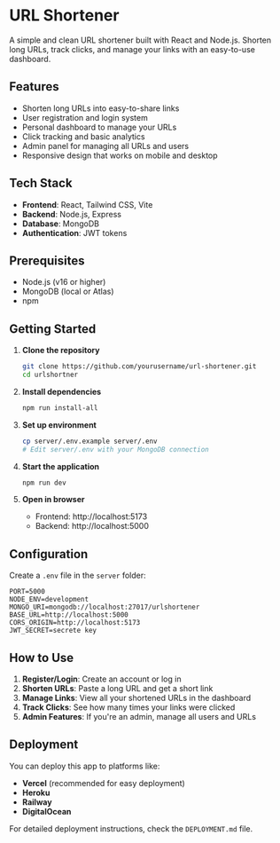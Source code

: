 # URL Shortener

A simple and clean URL shortener built with React and Node.js. Shorten long URLs, track clicks, and manage your links with an easy-to-use dashboard.

## Features

- Shorten long URLs into easy-to-share links
- User registration and login system
- Personal dashboard to manage your URLs
- Click tracking and basic analytics
- Admin panel for managing all URLs and users
- Responsive design that works on mobile and desktop

## Tech Stack

- **Frontend**: React, Tailwind CSS, Vite
- **Backend**: Node.js, Express
- **Database**: MongoDB
- **Authentication**: JWT tokens

## Prerequisites

- Node.js (v16 or higher)
- MongoDB (local or Atlas)
- npm

## Getting Started

1. **Clone the repository**
   ```bash
   git clone https://github.com/yourusername/url-shortener.git
   cd urlshortner
   ```

2. **Install dependencies**
   ```bash
   npm run install-all
   ```

3. **Set up environment**
   ```bash
   cp server/.env.example server/.env
   # Edit server/.env with your MongoDB connection
   ```

4. **Start the application**
   ```bash
   npm run dev
   ```

5. **Open in browser**
   - Frontend: http://localhost:5173
   - Backend: http://localhost:5000

## Configuration

Create a `.env` file in the `server` folder:

```env
PORT=5000
NODE_ENV=development
MONGO_URI=mongodb://localhost:27017/urlshortener
BASE_URL=http://localhost:5000
CORS_ORIGIN=http://localhost:5173
JWT_SECRET=secrete key
```

## How to Use

1. **Register/Login**: Create an account or log in
2. **Shorten URLs**: Paste a long URL and get a short link
3. **Manage Links**: View all your shortened URLs in the dashboard
4. **Track Clicks**: See how many times your links were clicked
5. **Admin Features**: If you're an admin, manage all users and URLs

## Deployment

You can deploy this app to platforms like:
- **Vercel** (recommended for easy deployment)
- **Heroku**
- **Railway**
- **DigitalOcean**

For detailed deployment instructions, check the `DEPLOYMENT.md` file.


